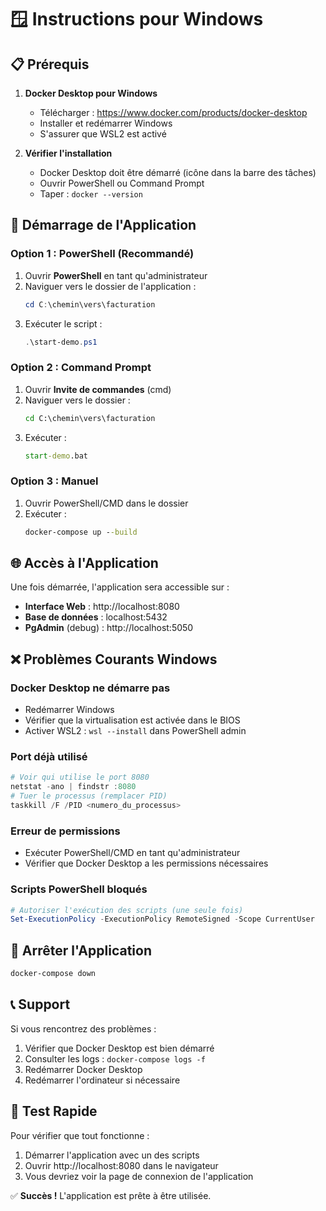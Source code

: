 # 🪟 Instructions pour Windows

## 📋 Prérequis

1. **Docker Desktop pour Windows**

   - Télécharger : https://www.docker.com/products/docker-desktop
   - Installer et redémarrer Windows
   - S'assurer que WSL2 est activé

2. **Vérifier l'installation**
   - Docker Desktop doit être démarré (icône dans la barre des tâches)
   - Ouvrir PowerShell ou Command Prompt
   - Taper : `docker --version`

## 🚀 Démarrage de l'Application

### Option 1 : PowerShell (Recommandé)

1. Ouvrir **PowerShell** en tant qu'administrateur
2. Naviguer vers le dossier de l'application :
   ```powershell
   cd C:\chemin\vers\facturation
   ```
3. Exécuter le script :
   ```powershell
   .\start-demo.ps1
   ```

### Option 2 : Command Prompt

1. Ouvrir **Invite de commandes** (cmd)
2. Naviguer vers le dossier :
   ```cmd
   cd C:\chemin\vers\facturation
   ```
3. Exécuter :
   ```cmd
   start-demo.bat
   ```

### Option 3 : Manuel

1. Ouvrir PowerShell/CMD dans le dossier
2. Exécuter :
   ```cmd
   docker-compose up --build
   ```

## 🌐 Accès à l'Application

Une fois démarrée, l'application sera accessible sur :

- **Interface Web** : http://localhost:8080
- **Base de données** : localhost:5432
- **PgAdmin** (debug) : http://localhost:5050

## ❌ Problèmes Courants Windows

### Docker Desktop ne démarre pas

- Redémarrer Windows
- Vérifier que la virtualisation est activée dans le BIOS
- Activer WSL2 : `wsl --install` dans PowerShell admin

### Port déjà utilisé

```powershell
# Voir qui utilise le port 8080
netstat -ano | findstr :8080
# Tuer le processus (remplacer PID)
taskkill /F /PID <numero_du_processus>
```

### Erreur de permissions

- Exécuter PowerShell/CMD en tant qu'administrateur
- Vérifier que Docker Desktop a les permissions nécessaires

### Scripts PowerShell bloqués

```powershell
# Autoriser l'exécution des scripts (une seule fois)
Set-ExecutionPolicy -ExecutionPolicy RemoteSigned -Scope CurrentUser
```

## 🛑 Arrêter l'Application

```cmd
docker-compose down
```

## 📞 Support

Si vous rencontrez des problèmes :

1. Vérifier que Docker Desktop est bien démarré
2. Consulter les logs : `docker-compose logs -f`
3. Redémarrer Docker Desktop
4. Redémarrer l'ordinateur si nécessaire

## 🎯 Test Rapide

Pour vérifier que tout fonctionne :

1. Démarrer l'application avec un des scripts
2. Ouvrir http://localhost:8080 dans le navigateur
3. Vous devriez voir la page de connexion de l'application

✅ **Succès !** L'application est prête à être utilisée.
